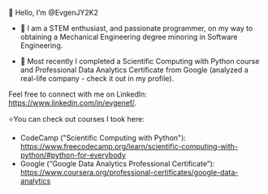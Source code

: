 👋 Hello, I’m @EvgenJY2K2

- 👀 I am a STEM enthusiast, and passionate programmer, on my way to obtaining a Mechanical Engineering degree minoring in Software Engineering.

- 🚀 Most recently I completed a Scientific Computing with Python course and Professional Data Analytics Certificate from Google (analyzed a real-life company - check it out in my profile). 


Feel free to connect with me on LinkedIn: https://www.linkedin.com/in/evgenef/.

⭐You can check out courses I took here:
 - CodeCamp ("Scientific Computing with Python"): https://www.freecodecamp.org/learn/scientific-computing-with-python/#python-for-everybody
 - Google (“Google Data Analytics Professional Certificate”): https://www.coursera.org/professional-certificates/google-data-analytics
